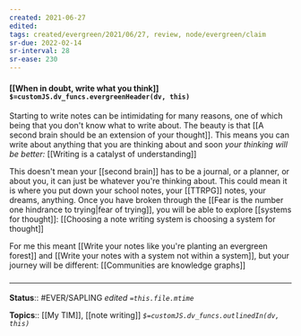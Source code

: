 ```yaml
---
created: 2021-06-27
edited: 
tags: created/evergreen/2021/06/27, review, node/evergreen/claim
sr-due: 2022-02-14
sr-interval: 28
sr-ease: 230
---
```


#### [[When in doubt, write what you think]] `$=customJS.dv_funcs.evergreenHeader(dv, this)`

Starting to write notes can be intimidating for many reasons, one of which being that you don't know what to write about.
The beauty is that [[A second brain should be an extension of your thought]]. This means you can write about anything that you are thinking about and soon *your thinking will be better:* 
[[Writing is a catalyst of understanding]]

This doesn't mean your [[second brain]] has to be a journal, or a planner, or about you, it can just be whatever you're thinking about. This could mean it is where you put down your school notes, your [[TTRPG]] notes, your dreams, anything. 
Once you have broken through the [[Fear is the number one hindrance to trying|fear of trying]], you will be able to explore [[systems for thought]]: [[Choosing a note writing system is choosing a system for thought]] 

For me this meant [[Write your notes like you're planting an evergreen forest]] and [[Write your notes with a system not within a system]], but your journey will be different: 
[[Communities are knowledge graphs]]

### <hr class="footnote"/>

**Status**:: #EVER/SAPLING 
*edited `=this.file.mtime`*

**Topics**:: [[My TIM]],  [[note writing]]
*`$=customJS.dv_funcs.outlinedIn(dv, this)`*

